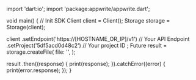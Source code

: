 import 'dart:io';
import 'package:appwrite/appwrite.dart';

void main() { // Init SDK
  Client client = Client();
  Storage storage = Storage(client);

  client
    .setEndpoint('https://[HOSTNAME_OR_IP]/v1') // Your API Endpoint
    .setProject('5df5acd0d48c2') // Your project ID
  ;
  Future result = storage.createFile(
    file: '',
  );

  result
    .then((response) {
      print(response);
    }).catchError((error) {
      print(error.response);
  });
}
